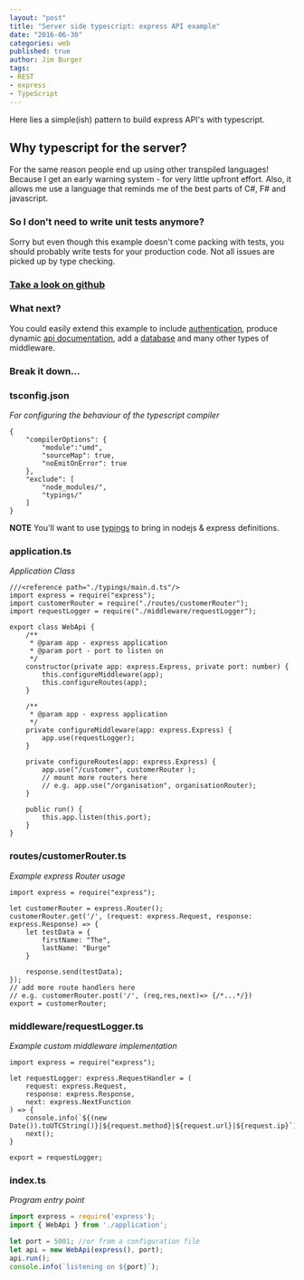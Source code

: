 ```yaml
---
layout: "post"
title: "Server side typescript: express API example"
date: "2016-06-30"
categories: web
published: true
author: Jim Burger
tags:
- REST
- express
- TypeScript
---
```


Here lies a simple(ish) pattern to build express API's with typescript.

## Why typescript for the server?
For the same reason people end up using other transpiled languages! Because I get an early warning system - for very little upfront effort. Also, it allows me use a language that reminds me of the best parts of C#, F# and javascript.

### So I don't need to write unit tests anymore?
Sorry but even though this example doesn't come packing with tests, you should probably write tests for your production code. Not all issues are picked up by type checking.

### [Take a look on github](https://github.com/jburger/examples/tree/master/typescript_express)

### What next?

You could easily extend this example to include [authentication](http://passportjs.org/docs), produce dynamic [api documentation](https://www.npmjs.com/package/swagger-ui), add a [database](https://www.npmjs.com/package/documentdb) and many other types of middleware.

### Break it down...

### tsconfig.json
_For configuring the behaviour of the typescript compiler_

```
{
    "compilerOptions": {
        "module":"umd",
        "sourceMap": true,
        "noEmitOnError": true
    },
    "exclude": [
        "node_modules/",
        "typings/"
    ]
}
```

**NOTE** You'll want to use [typings](https://npmjs.org/typings) to bring in nodejs & express definitions.

### application.ts
_Application Class_

```
///<reference path="./typings/main.d.ts"/>
import express = require("express");
import customerRouter = require("./routes/customerRouter");
import requestLogger = require("./middleware/requestLogger");

export class WebApi {
    /**
     * @param app - express application
     * @param port - port to listen on
     */
    constructor(private app: express.Express, private port: number) {
        this.configureMiddleware(app);
        this.configureRoutes(app);
    }

    /**
     * @param app - express application
     */
    private configureMiddleware(app: express.Express) {
        app.use(requestLogger);
    }

    private configureRoutes(app: express.Express) {
        app.use("/customer", customerRouter );
        // mount more routers here
        // e.g. app.use("/organisation", organisationRouter);
    }

    public run() {
        this.app.listen(this.port);  
    }
}
```

### routes/customerRouter.ts
_Example express Router usage_

```
import express = require("express");

let customerRouter = express.Router();
customerRouter.get('/', (request: express.Request, response: express.Response) => {
    let testData = {
        firstName: "The",
        lastName: "Burge"
    }

    response.send(testData);
});
// add more route handlers here
// e.g. customerRouter.post('/', (req,res,next)=> {/*...*/})
export = customerRouter;
```

### middleware/requestLogger.ts
_Example custom middleware implementation_

```
import express = require("express");

let requestLogger: express.RequestHandler = (
    request: express.Request,
    response: express.Response,
    next: express.NextFunction
) => {
    console.info(`${(new Date()).toUTCString()}|${request.method}|${request.url}|${request.ip}`);
    next();
}

export = requestLogger;
```

### index.ts
_Program entry point_

```javascript
import express = require('express');
import { WebApi } from './application';

let port = 5001; //or from a configuration file
let api = new WebApi(express(), port);
api.run();
console.info(`listening on ${port}`);
```
